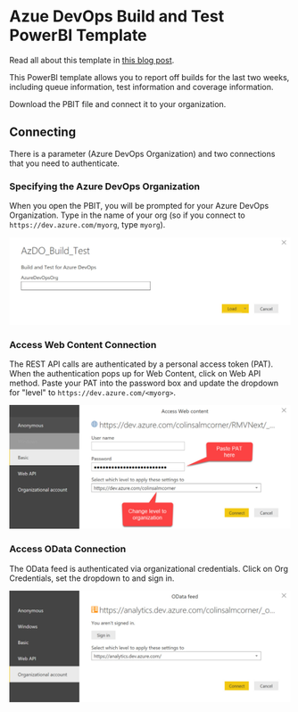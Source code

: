 # Azue DevOps Build and Test PowerBI Template
Read all about this template in [this blog post](http://bit.ly/buildtestazdopbi).

This PowerBI template allows you to report off builds for the last two weeks, including queue information, test information and coverage information.

Download the PBIT file and connect it to your organization.

## Connecting
There is a parameter (Azure DevOps Organization) and two connections that you need to authenticate.

### Specifying the Azure DevOps Organization
When you open the PBIT, you will be prompted for your Azure DevOps Organization. Type in the name of your org (so if you connect to `https://dev.azure.com/myorg`, type `myorg`).

![Enter organization](img/enter_org.jpg "Enter organization")

### Access Web Content Connection
The REST API calls are authenticated by a personal access token (PAT). When the authentication pops up for Web Content, click on Web API method. Paste your PAT into the password box and update the dropdown for "level" to `https://dev.azure.com/<myorg>`.

![Enter PAT](img/web_content.jpg "Enter PAT for Basic auth")

### Access OData Connection
The OData feed is authenticated via organizational credentials. Click on Org Credentials, set the dropdown to  and sign in.

![Enter Org Credentials](img/odata.jpg "Enter Org Credentials")